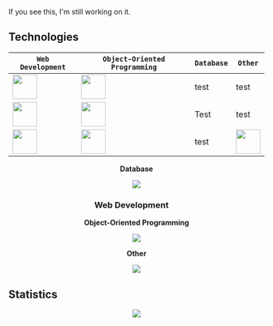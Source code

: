 If you see this, I'm still working on it.

<h2>Technologies</h2>

| `Web Development` | `Object-Oriented Programming` | `Database` | `Other` |
| -- | -- | -- | -- |
|<img src="https://skillicons.dev/icons?i=html" alignment="center" height="48"/>|<img src="./icons/Ableton-Dark.svg" width="48">| test | test |
|<img src="https://skillicons.dev/icons?i=css" height="48"/>|<img src="./icons/ActivityPub-Dark.svg" width="48">| Test| test |
|<img src="https://skillicons.dev/icons?i=js" height="48"/>|<img src="https://skillicons.dev/icons?i=cs" height="48"/>|test |<img src="https://skillicons.dev/icons?i=bash" height="48"/>|


<div align="center">
  
  <b>Database</b>
    
  <img src="https://skillicons.dev/icons?i=mysql"/>
  
  <h3>Web Development <img height="16px" src="https://skillicons.dev/icons?i=html,css,js,nodejs"/></h3>
  
  <b>Object-Oriented Programming</b>
    
  <img src="https://skillicons.dev/icons?i=cs"/>
  
  <b>Other</b>
    
  <img src="https://skillicons.dev/icons?i=java"/>

</div>


## Statistics
<div align="center">
<img src="http://github-profile-summary-cards.vercel.app/api/cards/profile-details?username=deltagamingch&theme=tokyonight"/>
</div>

